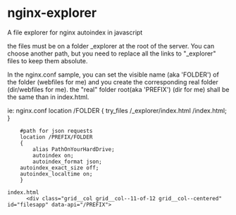 # nginx-explorer
A file explorer for nginx autoindex in javascript

the files must be on a folder _explorer at the root of the server.
You can choose another path, but you need to replace all the links to "_explorer" files to keep them absolute.

In the nginx.conf sample, you can set the visible name (aka 'FOLDER') of the folder (webfiles for me)
and you create the corresponding real folder (dir/webfiles for me).
the "real" folder root(aka 'PREFIX') (dir for me) shall be the same than in index.html.

ie:
nginx.conf
	location /FOLDER
		{
			try_files /_explorer/index.html /index.html;
		}
		
		#path for json requests
		location /PREFIX/FOLDER
		{
			alias PathOnYourHardDrive;
			autoindex on;
			autoindex_format json;
	    autoindex_exact_size off;
    	autoindex_localtime on;
		}
		
	index.html
		  <div class="grid__col grid__col--11-of-12 grid__col--centered" id="filesapp" data-api="/PREFIX">
